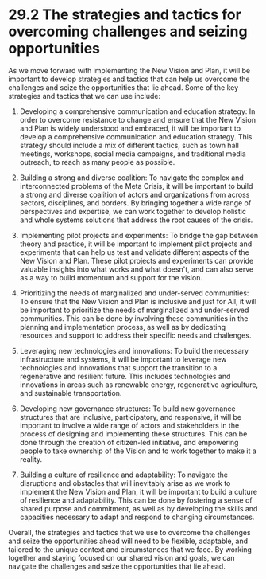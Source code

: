 # 29.2 The strategies and tactics for overcoming challenges and seizing opportunities

As we move forward with implementing the New Vision and Plan, it will be important to develop strategies and tactics that can help us overcome the challenges and seize the opportunities that lie ahead. Some of the key strategies and tactics that we can use include:

1.  Developing a comprehensive communication and education strategy: In order to overcome resistance to change and ensure that the New Vision and Plan is widely understood and embraced, it will be important to develop a comprehensive communication and education strategy. This strategy should include a mix of different tactics, such as town hall meetings, workshops, social media campaigns, and traditional media outreach, to reach as many people as possible.
    
2.  Building a strong and diverse coalition: To navigate the complex and interconnected problems of the Meta Crisis, it will be important to build a strong and diverse coalition of actors and organizations from across sectors, disciplines, and borders. By bringing together a wide range of perspectives and expertise, we can work together to develop holistic and whole systems solutions that address the root causes of the crisis.
    
3.  Implementing pilot projects and experiments: To bridge the gap between theory and practice, it will be important to implement pilot projects and experiments that can help us test and validate different aspects of the New Vision and Plan. These pilot projects and experiments can provide valuable insights into what works and what doesn't, and can also serve as a way to build momentum and support for the vision.
    
4.  Prioritizing the needs of marginalized and under-served communities: To ensure that the New Vision and Plan is inclusive and just for All, it will be important to prioritize the needs of marginalized and under-served communities. This can be done by involving these communities in the planning and implementation process, as well as by dedicating resources and support to address their specific needs and challenges.
    
5.  Leveraging new technologies and innovations: To build the necessary infrastructure and systems, it will be important to leverage new technologies and innovations that support the transition to a regenerative and resilient future. This includes technologies and innovations in areas such as renewable energy, regenerative agriculture, and sustainable transportation.
    
6.  Developing new governance structures: To build new governance structures that are inclusive, participatory, and responsive, it will be important to involve a wide range of actors and stakeholders in the process of designing and implementing these structures. This can be done through the creation of citizen-led initiative, and empowering people to take ownership of the Vision and to work together to make it a reality.
    
7.  Building a culture of resilience and adaptability: To navigate the disruptions and obstacles that will inevitably arise as we work to implement the New Vision and Plan, it will be important to build a culture of resilience and adaptability. This can be done by fostering a sense of shared purpose and commitment, as well as by developing the skills and capacities necessary to adapt and respond to changing circumstances.
    

Overall, the strategies and tactics that we use to overcome the challenges and seize the opportunities ahead will need to be flexible, adaptable, and tailored to the unique context and circumstances that we face. By working together and staying focused on our shared vision and goals, we can navigate the challenges and seize the opportunities that lie ahead.